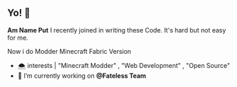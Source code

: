 ## Yo! 👋

**Am Name Put** I recently joined in writing these Code. It's hard but not easy for me.

Now i do Modder Minecraft Fabric Version 
- 🌨️ interests | "Minecraft Modder" , "Web Development" , "Open Source"
- 🔭 I’m currently working on **@Fateless Team**
<!--
Here are some ideas to get you started:

- 🌱 I’m currently learning ...
- 👯 I’m looking to collaborate on ...
- 🤔 I’m looking for help with ...
- 💬 Ask me about ...
- 📫 How to reach me: ...
- 😄 Pronouns: ...
- ⚡ Fun fact: ...
-->
